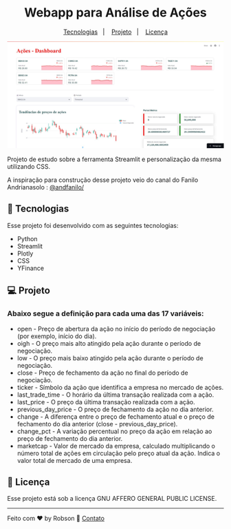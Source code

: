<h1 align="center">Webapp para Análise de Ações</h1>

<p align="center">
  <a href="#-tecnologias">Tecnologias</a>&nbsp;&nbsp;&nbsp;|&nbsp;&nbsp;&nbsp;
  <a href="#-projeto">Projeto</a>&nbsp;&nbsp;&nbsp;|&nbsp;&nbsp;&nbsp;
  <a href="#memo-licença">Licença</a>
</p>

<p align="center">
  <img alt="Montreal" src=".github/preview001.jpeg" width="100%" height="30%">
</p>

<p>
    Projeto de estudo sobre a ferramenta Streamlit e personalização da mesma utilizando CSS.
</p>
<p>A inspiração para construção desse projeto veio do canal do Fanilo Andrianasolo : <a href="https://www.youtube.com/@andfanilo">@andfanilo/</a> </p>

## 🚀 Tecnologias

Esse projeto foi desenvolvido com as seguintes tecnologias:

- Python
- Streamlit
- Plotly
- CSS
- YFinance

## 💻 Projeto

### Abaixo segue a definição para cada uma das 17 variáveis:
- open - Preço de abertura da ação no início do período de negociação (por exemplo, início do dia).
- oigh - O preço mais alto atingido pela ação durante o período de negociação.
- low - O preço mais baixo atingido pela ação durante o período de negociação.
- close - Preço de fechamento da ação no final do período de negociação.
- ticker - Símbolo da ação que identifica a empresa no mercado de ações.
- last_trade_time - O horário da última transação realizada com a ação.
- last_price - O preço da última transação realizada com a ação.
- previous_day_price - O preço de fechamento da ação no dia anterior.
- change - A diferença entre o preço de fechamento atual e o preço de fechamento do dia anterior (close - previous_day_price).
- change_pct - A variação percentual no preço da ação em relação ao preço de fechamento do dia anterior.
- marketcap - Valor de mercado da empresa, calculado multiplicando o número total de ações em circulação pelo preço atual da ação. Indica o valor total de mercado de uma empresa.

## :memo: Licença

Esse projeto está sob a licença GNU AFFERO GENERAL PUBLIC LICENSE.

---

Feito com ♥ by Robson :wave: [Contato](https://www.linkedin.com/in/robsonlopesjr/)
